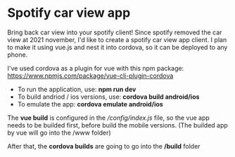 # Spotify car view app
Bring back car view into your spotify client!
Since spotify removed the car view at 2021 november, I'd like to create a spotify car view app client. I plan to make it using vue.js and nest it into cordova, so it can be deployed to any phone.


I've used cordova as a plugin for vue with this npm package:
https://www.npmjs.com/package/vue-cli-plugin-cordova


- To run the application, use: **npm run dev**
- To build andriod / ios versions, use: **cordova build android/ios**
- To emulate the app: **cordova emulate android/ios**

The **vue build** is configured in the _/config/index.js_ file, so the vue app needs to be builded first, before build the mobile versions. (The builded app by vue will go into the /www folder)

After that, the **cordova builds** are going to go into the **/build** folder